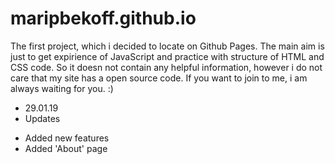 # maripbekoff.github.io
The first project, which i decided to locate on Github Pages.
The main aim is just to get expirience of JavaScript and practice with structure of HTML and CSS code.
So it doesn not contain any helpful information, however i do not care that my site has a open source code.
If you want to join to me, i am always waiting for you. :)

* 29.01.19 
* Updates
- Added new features
- Added 'About' page

